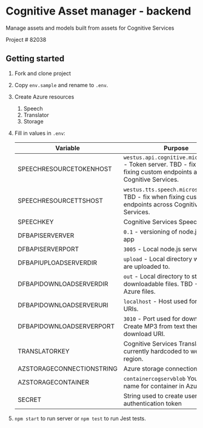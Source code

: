 # Cognitive Asset manager - backend
Manage assets and models built from assets for Cognitive Services

Project # 82038

## Getting started

1. Fork and clone project
1. Copy `env.sample` and rename to `.env`. 
1. Create Azure resources
    1. Speech
    1. Translator
    1. Storage
1. Fill in values in `.env`:

    |Variable|Purpose|
    |--|--|
    |SPEECHRESOURCETOKENHOST|`westus.api.cognitive.microsoft.com` - Token server. TBD - fix when fixing custom endpoints across Cognitive Services.
    |SPEECHRESOURCETTSHOST|`westus.tts.speech.microsoft.com` - TBD - fix when fixing custom endpoints across Cognitive Services.|
    |SPEECHKEY|Cognitive Services Speech key|
    |DFBAPISERVERVER|`0.1` - versioning of node.js server app|
    |DFBAPISERVERPORT|`3005` - Local node.js server port.|
    |DFBAPIUPLOADSERVERDIR|`upload` - Local directory where files are uploaded to.|
    |DFBAPIDOWNLOADSERVERDIR|`out` - Local directory to store downloadable files. TBD - Move to Azure files. |
    |DFBAPIDOWNLOADSERVERURI|`localhost` - Host used for download URIs.|
    |DFBAPIDOWNLOADSERVERPORT|`3010` - Port used for download URIs. Create MP3 from text then return download URI.|
    |TRANSLATORKEY|Cognitive Services Translator key, currently hardcoded to westus region.|
    |AZSTORAGECONNECTIONSTRING|Azure storage connection string|
    |AZSTORAGECONTAINER|`containercogservblob` Your custom name for container in Azure Storage|
    |SECRET|String used to create user authentication token|

1. `npm start` to run server or `npm test` to run Jest tests. 